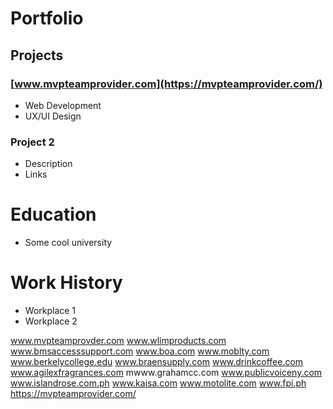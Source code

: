 # Portfolio

## Projects
### [www.mvpteamprovider.com](https://mvpteamprovider.com/)
- Web Development
- UX/UI Design

### Project 2
- Description
- Links

# Education
- Some cool university

# Work History
- Workplace 1
- Workplace 2


www.mvpteamprovder.com
www.wlimproducts.com
www.bmsaccesssupport.com 
www.boa.com
www.moblty.com www.berkelycollege.edu www.braensupply.com
www.drinkcoffee.com
www.agilexfragrances.com
mwww.grahamcc.com 
www.publicvoiceny.com 
www.islandrose.com.ph 
www.kaisa.com
www.motolite.com 
www.fpi.ph
https://mvpteamprovider.com/
